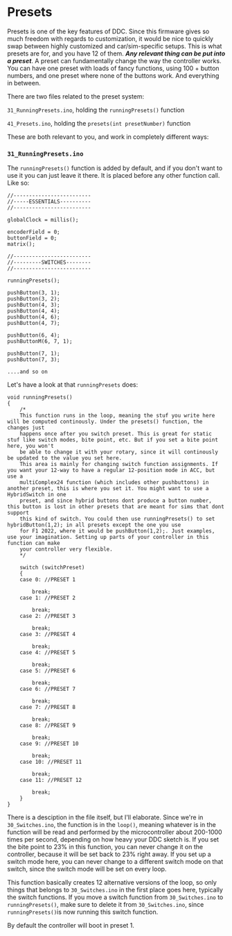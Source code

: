 # Presets

Presets is one of the key features of DDC. Since this firmware gives so much freedom with regards to customization, it would be nice to quickly swap between highly customized and car/sim-specific setups. This is what presets are for, and you have 12 of them. _**Any relevant thing can be put into a preset**_. A preset can fundamentally change the way the controller works. You can have one preset with loads of fancy functions, using 100 + button numbers, and one preset where none of the buttons work. And everything in between.

There are two files related to the preset system:

`31_RunningPresets.ino`, holding the `runningPresets()` function

`41_Presets.ino`, holding the `presets(int presetNumber)` function

These are both relevant to you, and work in completely different ways:

### `31_RunningPresets.ino`

The `runningPresets()` function is added by default, and if you don't want to use it you can just leave it there. It is placed before any other function call. Like so:

```
//-------------------------
//-----ESSENTIALS----------
//-------------------------

globalClock = millis();

encoderField = 0;
buttonField = 0;
matrix();

//-------------------------
//---------SWITCHES--------
//-------------------------

runningPresets();

pushButton(3, 1);
pushButton(3, 2);
pushButton(4, 3);
pushButton(4, 4);
pushButton(4, 6);
pushButton(4, 7);

pushButton(6, 4);
pushButtonM(6, 7, 1);

pushButton(7, 1);
pushButton(7, 3);

....and so on

```

Let's have a look at that `runningPresets` does:

```
void runningPresets()
{
    /*
    This function runs in the loop, meaning the stuf you write here will be computed continously. Under the presets() function, the changes just
    happens once after you switch preset. This is great for static stuf like switch modes, bite point, etc. But if you set a bite point here, you won't
    be able to change it with your rotary, since it will continously be updated to the value you set here. 
    This area is mainly for changing switch function assignments. If you want your 12-way to have a regular 12-position mode in ACC, but use a 
    multiComplex24 function (which includes other pushbuttons) in another preset, this is where you set it. You might want to use a HybridSwitch in one 
    preset, and since hybrid buttons dont produce a button number, this button is lost in other presets that are meant for sims that dont support 
    this kind of switch. You could then use runningPresets() to set hybridButton(1,2); in all presets except the one you use
    for F1 2022, where it would be pushButton(1,2);. Just examples, use your imagination. Setting up parts of your controller in this function can make 
    your controller very flexible.    
    */

    switch (switchPreset)
    {
    case 0: //PRESET 1 

        break;
    case 1: //PRESET 2 

        break;
    case 2: //PRESET 3 

        break;
    case 3: //PRESET 4 

        break;
    case 4: //PRESET 5 

        break;
    case 5: //PRESET 6 

        break;
    case 6: //PRESET 7 

        break;
    case 7: //PRESET 8 

        break;
    case 8: //PRESET 9 

        break;
    case 9: //PRESET 10

        break;
    case 10: //PRESET 11 

        break;
    case 11: //PRESET 12 

        break;
    }
}
```

There is a desciption in the file itself, but I'll elaborate. Since we're in `30_Switches.ino`, the function is in the `loop()`, meaning whatever is in the function will be read and performed by the microcontroller about 200-1000 times per second, depending on how heavy your DDC sketch is. If you set the bite point to 23% in this function, you can never change it on the controller, because it will be set back to 23% right away. If you set up a switch mode here, you can never change to a different switch mode on that switch, since the switch mode will be set on every loop.

This function basically creates 12 alternative versions of the loop, so only things that belongs to `30_Switches.ino` in the first place goes here, typically the switch functions. If you move a switch function from `30_Switches.ino` to `runningPresets()`, make sure to delete it from `30_Switches.ino`, since `runningPresets()`is now running this switch function.

By default the controller will boot in preset 1.
